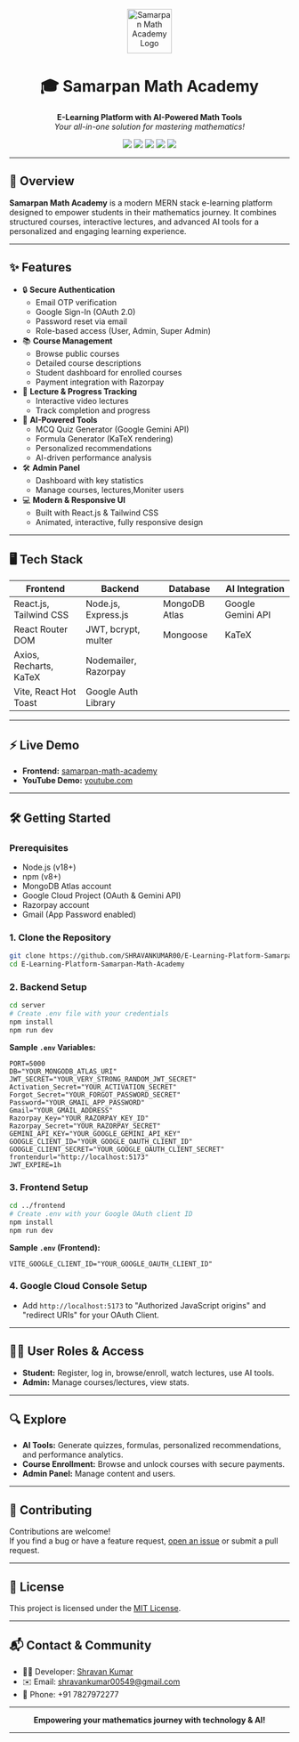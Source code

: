 <p align="center">
  <img src="https://img.icons8.com/color/96/000000/graduation-cap.png" alt="Samarpan Math Academy Logo" width="80" />
</p>

<h1 align="center">🎓 Samarpan Math Academy</h1>
<p align="center"><b>E-Learning Platform with AI-Powered Math Tools</b><br>
<i>Your all-in-one solution for mastering mathematics!</i>
</p>

<p align="center">
  <a href="https://samarpan-math-academy.vercel.app"><img src="https://img.shields.io/badge/Live%20Demo-Visit%20Now-blue?style=for-the-badge&logo=vercel" /></a>
  <a href="https://youtu.be/rBkzKQEM3JQ"><img src="https://img.shields.io/badge/YouTube%20Demo-Watch%20Now-red?style=for-the-badge&logo=youtube" /></a>
  <a href="https://github.com/SHRAVANKUMAR00/E-Learning-Platform-Samarpan-Math-Academy-/issues"><img src="https://img.shields.io/github/issues/SHRAVANKUMAR00/E-Learning-Platform-Samarpan-Math-Academy-?style=for-the-badge" /></a>
  <a href="https://github.com/SHRAVANKUMAR00/E-Learning-Platform-Samarpan-Math-Academy-/stargazers"><img src="https://img.shields.io/github/stars/SHRAVANKUMAR00/E-Learning-Platform-Samarpan-Math-Academy-?style=for-the-badge" /></a>
  <a href="https://t.me/Samarpanacademy"><img src="https://img.shields.io/badge/Telegram-Join%20Now-blue?style=for-the-badge&logo=telegram" /></a>
</p>

---

## 🚀 Overview

**Samarpan Math Academy** is a modern MERN stack e-learning platform designed to empower students in their mathematics journey. It combines structured courses, interactive lectures, and advanced AI tools for a personalized and engaging learning experience.

---

## ✨ Features

- 🔒 **Secure Authentication**
  - Email OTP verification
  - Google Sign-In (OAuth 2.0)
  - Password reset via email
  - Role-based access (User, Admin, Super Admin)
- 📚 **Course Management**
  - Browse public courses
  - Detailed course descriptions
  - Student dashboard for enrolled courses
  - Payment integration with Razorpay
- 🎥 **Lecture & Progress Tracking**
  - Interactive video lectures
  - Track completion and progress
- 🤖 **AI-Powered Tools**
  - MCQ Quiz Generator (Google Gemini API)
  - Formula Generator (KaTeX rendering)
  - Personalized recommendations
  - AI-driven performance analysis
- 🛠️ **Admin Panel**
  - Dashboard with key statistics
  - Manage courses, lectures,Moniter users 
- 💻 **Modern & Responsive UI**
  - Built with React.js & Tailwind CSS
  - Animated, interactive, fully responsive design

---

## 🖥️ Tech Stack

| Frontend                | Backend                | Database       | AI Integration      |
|------------------------ |-----------------------|----------------|---------------------|
| React.js, Tailwind CSS  | Node.js, Express.js   | MongoDB Atlas  | Google Gemini API   |
| React Router DOM        | JWT, bcrypt, multer   | Mongoose       | KaTeX               |
| Axios, Recharts, KaTeX  | Nodemailer, Razorpay  |                |                     |
| Vite, React Hot Toast   | Google Auth Library   |                |                     |

---

## ⚡ Live Demo

- **Frontend:** [samarpan-math-academy](https://samarpan-math-academy.vercel.app)
- **YouTube Demo:** [youtube.com](https://youtu.be/rBkzKQEM3JQ)

---

## 🛠️ Getting Started

### Prerequisites

- Node.js (v18+)
- npm (v8+)
- MongoDB Atlas account
- Google Cloud Project (OAuth & Gemini API)
- Razorpay account
- Gmail (App Password enabled)

### 1. Clone the Repository

```bash
git clone https://github.com/SHRAVANKUMAR00/E-Learning-Platform-Samarpan-Math-Academy.git
cd E-Learning-Platform-Samarpan-Math-Academy
```

### 2. Backend Setup

```bash
cd server
# Create .env file with your credentials
npm install
npm run dev
```

**Sample `.env` Variables:**
```
PORT=5000
DB="YOUR_MONGODB_ATLAS_URI"
JWT_SECRET="YOUR_VERY_STRONG_RANDOM_JWT_SECRET"
Activation_Secret="YOUR_ACTIVATION_SECRET"
Forgot_Secret="YOUR_FORGOT_PASSWORD_SECRET"
Password="YOUR_GMAIL_APP_PASSWORD"
Gmail="YOUR_GMAIL_ADDRESS"
Razorpay_Key="YOUR_RAZORPAY_KEY_ID"
Razorpay_Secret="YOUR_RAZORPAY_SECRET"
GEMINI_API_KEY="YOUR_GOOGLE_GEMINI_API_KEY"
GOOGLE_CLIENT_ID="YOUR_GOOGLE_OAUTH_CLIENT_ID"
GOOGLE_CLIENT_SECRET="YOUR_GOOGLE_OAUTH_CLIENT_SECRET"
frontendurl="http://localhost:5173"
JWT_EXPIRE=1h
```

### 3. Frontend Setup

```bash
cd ../frontend
# Create .env with your Google OAuth client ID
npm install
npm run dev
```

**Sample `.env` (Frontend):**
```
VITE_GOOGLE_CLIENT_ID="YOUR_GOOGLE_OAUTH_CLIENT_ID"
```

### 4. Google Cloud Console Setup

- Add `http://localhost:5173` to "Authorized JavaScript origins" and "redirect URIs" for your OAuth Client.

---

## 🙋‍♂️ User Roles & Access

- **Student:** Register, log in, browse/enroll, watch lectures, use AI tools.
- **Admin:** Manage courses/lectures, view stats.

---

## 🔍 Explore

- **AI Tools:** Generate quizzes, formulas, personalized recommendations, and performance analytics.
- **Course Enrollment:** Browse and unlock courses with secure payments.
- **Admin Panel:** Manage content and users.

---

## 🤝 Contributing

Contributions are welcome!  
If you find a bug or have a feature request, [open an issue](https://github.com/SHRAVANKUMAR00/E-Learning-Platform-Samarpan-Math-Academy-/issues) or submit a pull request.

---

## 📄 License

This project is licensed under the [MIT License](LICENSE).

---

## 📬 Contact & Community

- 👨‍💻 Developer: [Shravan Kumar](https://github.com/SHRAVANKUMAR00)
- ✉️ Email: shravankumar00549@gmail.com
- 💬 Phone: +91 7827972277

---

<p align="center"><b>Empowering your mathematics journey with technology & AI!</b></p>

---


